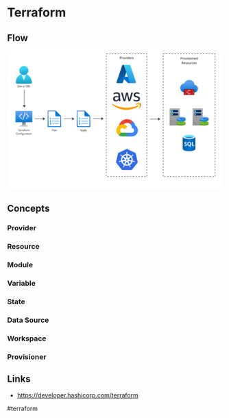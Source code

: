# Terraform

## Flow

![Terraform flow](_images/flow.png)

## Concepts

### Provider

### Resource

### Module

### Variable

### State

### Data Source

### Workspace

### Provisioner

## Links

* https://developer.hashicorp.com/terraform

#terraform
